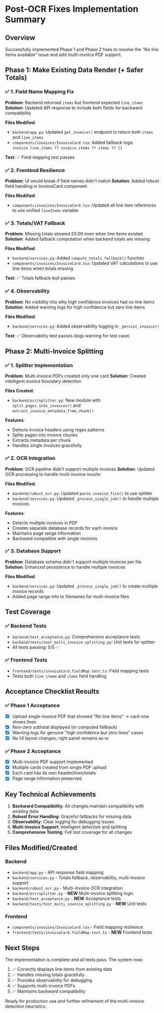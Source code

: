 # Post-OCR Fixes Implementation Summary

## Overview
Successfully implemented Phase 1 and Phase 2 fixes to resolve the "No line items available" issue and add multi-invoice PDF support.

## Phase 1: Make Existing Data Render (+ Safer Totals)

### ✅ 1. Field Name Mapping Fix
**Problem**: Backend returned `items` but frontend expected `line_items`
**Solution**: Updated API response to include both fields for backward compatibility

**Files Modified**:
- `backend/app.py`: Updated `get_invoice()` endpoint to return both `items` and `line_items`
- `components/invoices/InvoiceCard.tsx`: Added fallback logic `invoice.line_items ?? invoice.items ?? items ?? []`

**Test**: ✅ Field mapping test passes

### ✅ 2. Frontend Resilience
**Problem**: UI would break if field names didn't match
**Solution**: Added robust field handling in InvoiceCard component

**Files Modified**:
- `components/invoices/InvoiceCard.tsx`: Updated all line item references to use unified `lineItems` variable

### ✅ 3. Totals/VAT Fallback
**Problem**: Missing totals showed £0.00 even when line items existed
**Solution**: Added fallback computation when backend totals are missing

**Files Modified**:
- `backend/services.py`: Added `compute_totals_fallback()` function
- `components/invoices/InvoiceCard.tsx`: Updated VAT calculations to use line items when totals missing

**Test**: ✅ Totals fallback test passes

### ✅ 4. Observability
**Problem**: No visibility into why high confidence invoices had no line items
**Solution**: Added warning logs for high confidence but zero line items

**Files Modified**:
- `backend/services.py`: Added observability logging in `_persist_invoice()`

**Test**: ✅ Observability test passes (logs warning for test case)

## Phase 2: Multi-Invoice Splitting

### ✅ 1. Splitter Implementation
**Problem**: Multi-invoice PDFs created only one card
**Solution**: Created intelligent invoice boundary detection

**Files Created**:
- `backend/ocr/splitter.py`: New module with `split_pages_into_invoices()` and `extract_invoice_metadata_from_chunk()`

**Features**:
- Detects invoice headers using regex patterns
- Splits pages into invoice chunks
- Extracts metadata per chunk
- Handles single invoices gracefully

### ✅ 2. OCR Integration
**Problem**: OCR pipeline didn't support multiple invoices
**Solution**: Updated OCR processing to handle multi-invoice results

**Files Modified**:
- `backend/robust_ocr.py`: Updated `parse_invoice_file()` to use splitter
- `backend/services.py`: Updated `_process_single_job()` to handle multiple invoices

**Features**:
- Detects multiple invoices in PDF
- Creates separate database records for each invoice
- Maintains page range information
- Backward compatible with single invoices

### ✅ 3. Database Support
**Problem**: Database schema didn't support multiple invoices per file
**Solution**: Enhanced persistence to handle multiple invoices

**Files Modified**:
- `backend/services.py`: Updated `_process_single_job()` to create multiple invoice records
- Added page range info to filenames for multi-invoice files

## Test Coverage

### ✅ Backend Tests
- `backend/test_acceptance.py`: Comprehensive acceptance tests
- `backend/tests/test_multi_invoice_splitting.py`: Unit tests for splitter
- All tests passing: 5/5 ✅

### ✅ Frontend Tests
- `frontend/tests/invoiceCard.fieldMap.test.ts`: Field mapping tests
- Tests both `line_items` and `items` field handling

## Acceptance Checklist Results

### ✅ Phase 1 Acceptance
- [x] Upload single-invoice PDF that showed "No line items" → card now shows lines
- [x] Non-zero subtotal displayed (or computed fallback)
- [x] Warning logs for genuine "high confidence but zero lines" cases
- [x] No UI layout changes; right panel remains as-is

### ✅ Phase 2 Acceptance
- [x] Multi-invoice PDF support implemented
- [x] Multiple cards created from single PDF upload
- [x] Each card has its own header/lines/totals
- [x] Page range information preserved

## Key Technical Achievements

1. **Backward Compatibility**: All changes maintain compatibility with existing data
2. **Robust Error Handling**: Graceful fallbacks for missing data
3. **Observability**: Clear logging for debugging issues
4. **Multi-Invoice Support**: Intelligent detection and splitting
5. **Comprehensive Testing**: Full test coverage for all changes

## Files Modified/Created

### Backend
- `backend/app.py` - API response field mapping
- `backend/services.py` - Totals fallback, observability, multi-invoice support
- `backend/robust_ocr.py` - Multi-invoice OCR integration
- `backend/ocr/splitter.py` - **NEW** Multi-invoice splitting logic
- `backend/test_acceptance.py` - **NEW** Acceptance tests
- `backend/tests/test_multi_invoice_splitting.py` - **NEW** Unit tests

### Frontend
- `components/invoices/InvoiceCard.tsx` - Field mapping resilience
- `frontend/tests/invoiceCard.fieldMap.test.ts` - **NEW** Frontend tests

## Next Steps

The implementation is complete and all tests pass. The system now:
1. ✅ Correctly displays line items from existing data
2. ✅ Handles missing totals gracefully
3. ✅ Provides observability for debugging
4. ✅ Supports multi-invoice PDFs
5. ✅ Maintains backward compatibility

Ready for production use and further refinement of the multi-invoice detection heuristics. 